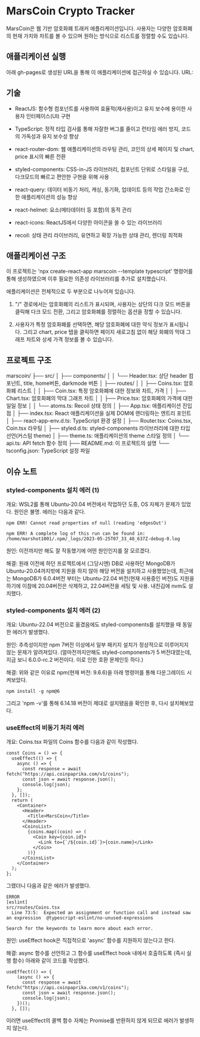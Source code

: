 # MarsCoin Crypto Tracker

MarsCoin은 웹 기반 암호화폐 트래커 애플리케이션입니다.
사용자는 다양한 암호화폐의 현재 가치와 차트를 볼 수 있으며 원하는 방식으로 리스트를 정렬할 수도 있습니다.

## 애플리케이션 실행

아래 gh-pages로 생성된 URL을 통해 이 애플리케이션에 접근하실 수 있습니다.
URL:

## 기술

- ReactJS: 함수형 컴포넌트를 사용하여 효율적(재사용)이고 유지 보수에 용이한 사용자 인터페이스(UI) 구현

- TypeScript: 정적 타입 검사를 통해 자잘한 버그를 줄이고 런타임 에러 방지, 코드의 가독성과 유지 보수성 향상

- react-router-dom: 웹 애플리케이션의 라우팅 관리, 코인의 상세 페이지 및 chart, price 표시의 빠른 전환

- styled-components: CSS-in-JS 라이브러리, 컴포넌트 단위로 스타일을 구성, 다크모드의 빠르고 편안한 구현을 위해 사용

- react-query: 데이터 비동기 처리, 캐싱, 동기화, 업데이트 등의 작업 간소화로 인한 애플리케이션의 성능 향상

- react-helmet: <head> 요소(메타데이터 등 포함)의 동적 관리

- react-icons: ReactJS에서 다양한 아이콘을 쓸 수 있는 라이브러리

- recoil: 상태 관리 라이브러리, 유연하고 확장 가능한 상태 관리, 렌더링 최적화

## 애플리케이션 구조

이 프로젝트는 'npx create-react-app marscoin --template typescript' 명령어를 통해 생성하였으며 이후 필요한 의존성 라이브러리를 추가로 설치했습니다.

애플리케이션은 전체적으로 두 부분으로 나누어져 있습니다.

1. "/" 경로에서는 암호화폐의 리스트가 표시되며, 사용자는 상단의 다크 모드 버튼을 클릭해 다크 모드 전환, 그리고 암호화폐를 정렬하는 옵션을 정할 수 있습니다.

2. 사용자가 특정 암호화폐를 선택하면, 해당 암호화폐에 대한 약식 정보가 표시됩니다. 그리고 chart, price 탭을 클릭하면 페이지 새로고침 없이 해당 화폐의 막대 그래프 차트와 상세 가격 정보를 볼 수 있습니다.

## 프로젝트 구조

marscoin/
├── src/
│ ├── components/
│ │ └── Header.tsx: 상단 header 컴포넌트, title, home버튼, darkmode 버튼
│ ├── routes/
│ │ ├── Coins.tsx: 암호화폐 리스트
│ │ ├── Coin.tsx: 특정 암호화폐에 대한 정보와 차트, 가격
│ │ ├── Chart.tsx: 암호화폐의 막대 그래프 차트
│ │ ├── Price.tsx: 암호화폐의 가격에 대한 일일 정보
│ │ └── atoms.ts: Recoil 상태 정의
│ ├── App.tsx: 애플리케이션 진입점
│ ├── index.tsx: React 애플리케이션을 실제 DOM에 렌더링하는 엔트리 포인트
│ ├── react-app-env.d.ts: TypeScript 환경 설정
│ ├── Router.tsx: Coins.tsx, Coin.tsx 라우팅
│ ├── styled.d.ts: styled-components 라이브러리에 대한 타입 선언(커스텀 theme)
│ ├── theme.ts: 애플리케이션의 theme 스타일 정의
│ └── api.ts: API fetch 함수 정의
├── README.md: 이 프로젝트의 설명
└── tsconfig.json: TypeScript 설정 파일

## 이슈 노트

### styled-components 설치 에러 (1)

개요: WSL2를 통해 Ubuntu-20.04 버전에서 작업하던 도중, OS 자체가 문제가 있었다. 원인은 불명. 에러는 다음과 같다.

```
npm ERR! Cannot read properties of null (reading 'edgesOut')

npm ERR! A complete log of this run can be found in: /home/marshot1001/.npm/_logs/2023-05-25T07_33_48_637Z-debug-0.log
```

원인: 이전까지만 해도 잘 작동했기에 어떤 원인인지를 잘 모르겠다.

해결: 원래 이전에 하던 프로젝트에서 (그당시엔) DB로 사용하던 MongoDB가 Ubuntu-20.04까지밖에 지원을 하지 않아 해당 버전을 설치하고 사용했었는데, 최근에는 MongoDB가 6.0.4버전 부터는 Ubuntu-22.04 버전(현재 사용중인 버전)도 지원을 하기에 이참에 20.04버전은 삭제하고, 22.04버전을 세팅 및 사용. 내친김에 nvm도 설치했다.

### styled-components 설치 에러 (2)

개요: Ubuntu-22.04 버전으로 옮겼음에도 styled-components를 설치했을 때 동일한 에러가 발생했다.

원인: 추측성이지만 npm 7버전 이상에서 일부 패키지 설치가 정상적으로 이루어지지 않는 문제가 알려져있다. (얼마전까지만해도 styled-components가 5 버전대였는데, 지금 보니 6.0.0-rc.2 버전이다. 이로 인한 호환 문제인듯 하다.)

해결: 위와 같은 이유로 npm(현재 버전: 9.6.6)을 아래 명령어를 통해 다운그레이드 시켜보았다.

```
npm install -g npm@6
```

그리고 'npm -v'를 통해 6.14.18 버전이 제대로 설치됐음을 확인한 후, 다시 설치해보았다.

### useEffect의 비동기 처리 에러

개요: Coins.tsx 파일의 Coins 함수를 다음과 같이 작성했다.

```
const Coins = () => {
  useEffect(() => {
    async () => {
      const response = await fetch("https://api.coinpaprika.com/v1/coins");
      const json = await response.json();
      console.log(json);
    };
  }, []);
  return (
    <Container>
      <Header>
        <Title>MarsCoin</Title>
      </Header>
      <CoinsList>
        {coins.map((coin) => (
          <Coin key={coin.id}>
            <Link to={`/${coin.id}`}>{coin.name}</Link>
          </Coin>
        ))}
      </CoinsList>
    </Container>
  );
};
```

그랬더니 다음과 같은 에러가 발생했다.

```
ERROR
[eslint]
src/routes/Coins.tsx
  Line 73:5:  Expected an assignment or function call and instead saw an expression  @typescript-eslint/no-unused-expressions

Search for the keywords to learn more about each error.
```

원인: useEffect hook은 직접적으로 'async' 함수를 지원하지 않는다고 한다.

해결: async 함수를 선언하고 그 함수를 useEffect hook 내에서 호출하도록 (즉시 실행 함수) 아래와 같이 코드를 작성했다.

```
useEffect(() => {
    (async () => {
      const response = await fetch("https://api.coinpaprika.com/v1/coins");
      const json = await response.json();
      console.log(json);
    })();
  }, []);
```

이러면 useEffect의 콜백 함수 자체는 Promise를 반환하지 않게 되므로 에러가 발생하지 않는다.

